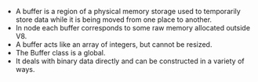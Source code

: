* A buffer is a region of a physical memory storage used to temporarily store data while it is being moved from one place to another. 
* In node each buffer corresponds to some raw memory allocated outside V8. 
* A buffer acts like an array of integers, but cannot be resized. 
* The Buffer class is a global. 
* It deals with binary data directly and can be constructed in a variety of ways. 
